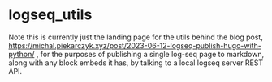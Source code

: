 # logseq_utils

Note this is currently just the landing page for the utils behind the blog post, https://michal.piekarczyk.xyz/post/2023-06-12-logseq-publish-hugo-with-python/ , for the purposes of publishing a single log-seq page to markdown, along with any block embeds it has, by talking to a local logseq server REST API.
